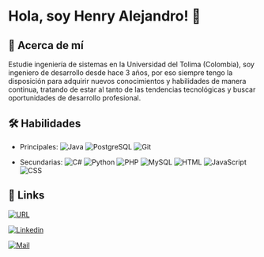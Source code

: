 
# Hola, soy Henry Alejandro! 👋


## 🚀 Acerca de mí
Estudie ingeniería de sistemas en la Universidad del Tolima (Colombia), soy ingeniero de desarrollo desde hace 3 años, por eso siempre tengo la disposición para adquirir nuevos conocimientos y habilidades de manera continua, tratando de estar al tanto de las tendencias tecnológicas y buscar oportunidades de desarrollo profesional.


## 🛠 Habilidades
- Principales:
![Java](https://img.shields.io/badge/Java-ED8B00?style=for-the-badge&logo=openjdk&logoColor=white)
![PostgreSQL](https://img.shields.io/badge/PostgreSQL-316192?style=for-the-badge&logo=postgresql&logoColor=white)
![Git](https://img.shields.io/badge/GIT-E44C30?style=for-the-badge&logo=git&logoColor=white)

- Secundarias:
![C#](https://img.shields.io/badge/C%23-239120?style=for-the-badge&logo=c-sharp&logoColor=white)
![Python](https://img.shields.io/badge/Python-14354C?style=for-the-badge&logo=python&logoColor=white)
![PHP](https://img.shields.io/badge/PHP-777BB4?style=for-the-badge&logo=php&logoColor=white)
![MySQL](https://img.shields.io/badge/MySQL-00000F?style=for-the-badge&logo=mysql&logoColor=white)
![HTML](https://img.shields.io/badge/HTML-239120?style=for-the-badge&logo=html5&logoColor=white)
![JavaScript](https://img.shields.io/badge/JavaScript-F7DF1E?style=for-the-badge&logo=javascript&logoColor=black)
![CSS](https://img.shields.io/badge/CSS-239120?&style=for-the-badge&logo=css3&logoColor=white)


## 🔗 Links
[![URL](https://img.shields.io/badge/website-000000?style=for-the-badge&logo=About.me&logoColor=white)](https://tecnohalecatez.com.co)

[![Linkedin](https://img.shields.io/badge/linkedin-0A66C2?style=for-the-badge&logo=linkedin&logoColor=white)](https://www.linkedin.com/in/henry-alejandro-cáceres-téllez-037809181)

[![Mail](https://img.shields.io/badge/Gmail-D14836?style=for-the-badge&logo=gmail&logoColor=white)](mailto:henry.caceres@tecnohalecatez.com.co)
